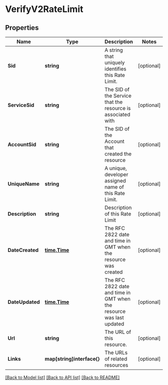 # VerifyV2RateLimit

## Properties

Name | Type | Description | Notes
------------ | ------------- | ------------- | -------------
**Sid** | **string** | A string that uniquely identifies this Rate Limit. |[optional] 
**ServiceSid** | **string** | The SID of the Service that the resource is associated with |[optional] 
**AccountSid** | **string** | The SID of the Account that created the resource |[optional] 
**UniqueName** | **string** | A unique, developer assigned name of this Rate Limit. |[optional] 
**Description** | **string** | Description of this Rate Limit |[optional] 
**DateCreated** | [**time.Time**](time.Time.md) | The RFC 2822 date and time in GMT when the resource was created |[optional] 
**DateUpdated** | [**time.Time**](time.Time.md) | The RFC 2822 date and time in GMT when the resource was last updated |[optional] 
**Url** | **string** | The URL of this resource. |[optional] 
**Links** | **map[string]interface{}** | The URLs of related resources |[optional] 

[[Back to Model list]](../README.md#documentation-for-models) [[Back to API list]](../README.md#documentation-for-api-endpoints) [[Back to README]](../README.md)


